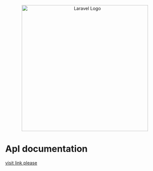 <p align="center"><a href="https://laravel.com" target="_blank"><img src="https://raw.githubusercontent.com/laravel/art/master/logo-lockup/5%20SVG/2%20CMYK/1%20Full%20Color/laravel-logolockup-cmyk-red.svg" width="400" alt="Laravel Logo"></a></p>

<p align="center">

<h1>ApI documentation</h1>
<a href="https://documenter.getpostman.com/view/7085919/2sA3BuW9ES">visit link please</a>
</p>
</p>
